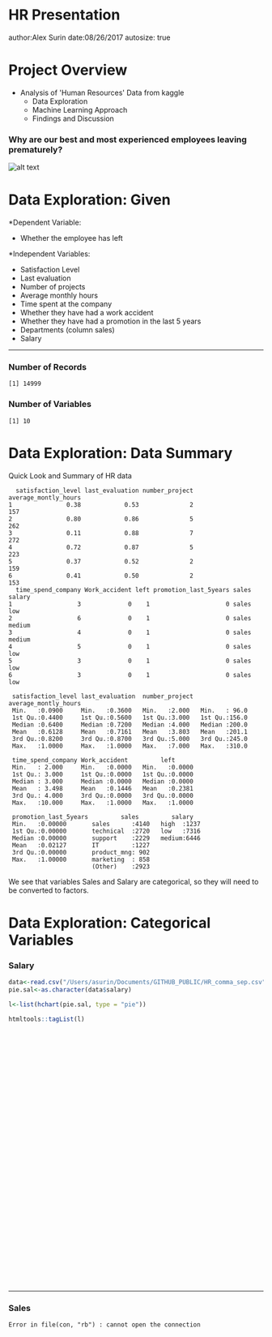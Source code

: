 <style>
body {
    overflow: scroll;
}
</style>


HR Presentation
========================================================
author:Alex Surin
date:08/26/2017
autosize: true

Project Overview
========================================================

- Analysis of 'Human Resources' Data from kaggle
  + Data Exploration
  + Machine Learning Approach
  + Findings and Discussion
  
### Why are our best and most experienced employees leaving prematurely?




![alt text](https://www.kaggle.com/static/images/site-logo.png)

Data Exploration: Given
========================================================
   

   
  
*Dependent Variable:
  + Whether the employee has left

*Independent Variables:
  + Satisfaction Level
  + Last evaluation
  + Number of projects
  + Average monthly hours
  + Time spent at the company
  + Whether they have had a work accident
  + Whether they have had a promotion in the last 5 years
  + Departments (column sales)
  + Salary

***

### Number of Records


```
[1] 14999
```

### Number of Variables


```
[1] 10
```

  
Data Exploration: Data Summary
========================================================
Quick Look and Summary of HR data

```
  satisfaction_level last_evaluation number_project average_montly_hours
1               0.38            0.53              2                  157
2               0.80            0.86              5                  262
3               0.11            0.88              7                  272
4               0.72            0.87              5                  223
5               0.37            0.52              2                  159
6               0.41            0.50              2                  153
  time_spend_company Work_accident left promotion_last_5years sales salary
1                  3             0    1                     0 sales    low
2                  6             0    1                     0 sales medium
3                  4             0    1                     0 sales medium
4                  5             0    1                     0 sales    low
5                  3             0    1                     0 sales    low
6                  3             0    1                     0 sales    low
```

```
 satisfaction_level last_evaluation  number_project  average_montly_hours
 Min.   :0.0900     Min.   :0.3600   Min.   :2.000   Min.   : 96.0       
 1st Qu.:0.4400     1st Qu.:0.5600   1st Qu.:3.000   1st Qu.:156.0       
 Median :0.6400     Median :0.7200   Median :4.000   Median :200.0       
 Mean   :0.6128     Mean   :0.7161   Mean   :3.803   Mean   :201.1       
 3rd Qu.:0.8200     3rd Qu.:0.8700   3rd Qu.:5.000   3rd Qu.:245.0       
 Max.   :1.0000     Max.   :1.0000   Max.   :7.000   Max.   :310.0       
                                                                         
 time_spend_company Work_accident         left       
 Min.   : 2.000     Min.   :0.0000   Min.   :0.0000  
 1st Qu.: 3.000     1st Qu.:0.0000   1st Qu.:0.0000  
 Median : 3.000     Median :0.0000   Median :0.0000  
 Mean   : 3.498     Mean   :0.1446   Mean   :0.2381  
 3rd Qu.: 4.000     3rd Qu.:0.0000   3rd Qu.:0.0000  
 Max.   :10.000     Max.   :1.0000   Max.   :1.0000  
                                                     
 promotion_last_5years         sales         salary    
 Min.   :0.00000       sales      :4140   high  :1237  
 1st Qu.:0.00000       technical  :2720   low   :7316  
 Median :0.00000       support    :2229   medium:6446  
 Mean   :0.02127       IT         :1227                
 3rd Qu.:0.00000       product_mng: 902                
 Max.   :1.00000       marketing  : 858                
                       (Other)    :2923                
```

We see that variables Sales and Salary are categorical, so they will need to be converted
to factors.



Data Exploration: Categorical Variables
========================================================

### Salary


```r
data<-read.csv("/Users/asurin/Documents/GITHUB_PUBLIC/HR_comma_sep.csv")
pie.sal<-as.character(data$salary)

l<-list(hchart(pie.sal, type = "pie"))

htmltools::tagList(l)
```

<!--html_preserve--><div id="htmlwidget-56441a22cc03b47cf865" style="width:100%;height:500px;" class="highchart html-widget"></div>
<script type="application/json" data-for="htmlwidget-56441a22cc03b47cf865">{"x":{"hc_opts":{"title":{"text":null},"yAxis":{"title":{"text":null}},"credits":{"enabled":false},"exporting":{"enabled":false},"plotOptions":{"series":{"turboThreshold":0},"treemap":{"layoutAlgorithm":"squarified"},"bubble":{"minSize":5,"maxSize":25}},"annotationsOptions":{"enabledButtons":false},"tooltip":{"delayForDisplay":10},"xAxis":{"type":"category"},"series":[{"data":[{"name":"high","y":1237},{"name":"low","y":7316},{"name":"medium","y":6446}],"type":"pie"}]},"theme":{"chart":{"backgroundColor":"transparent"}},"conf_opts":{"global":{"Date":null,"VMLRadialGradientURL":"http =//code.highcharts.com/list(version)/gfx/vml-radial-gradient.png","canvasToolsURL":"http =//code.highcharts.com/list(version)/modules/canvas-tools.js","getTimezoneOffset":null,"timezoneOffset":0,"useUTC":true},"lang":{"contextButtonTitle":"Chart context menu","decimalPoint":".","downloadJPEG":"Download JPEG image","downloadPDF":"Download PDF document","downloadPNG":"Download PNG image","downloadSVG":"Download SVG vector image","drillUpText":"Back to {series.name}","invalidDate":null,"loading":"Loading...","months":["January","February","March","April","May","June","July","August","September","October","November","December"],"noData":"No data to display","numericSymbols":["k","M","G","T","P","E"],"printChart":"Print chart","resetZoom":"Reset zoom","resetZoomTitle":"Reset zoom level 1:1","shortMonths":["Jan","Feb","Mar","Apr","May","Jun","Jul","Aug","Sep","Oct","Nov","Dec"],"thousandsSep":" ","weekdays":["Sunday","Monday","Tuesday","Wednesday","Thursday","Friday","Saturday"]}},"type":"chart","fonts":[],"debug":false},"evals":[],"jsHooks":[]}</script><!--/html_preserve-->

***

### Sales





```
Error in file(con, "rb") : cannot open the connection
```
